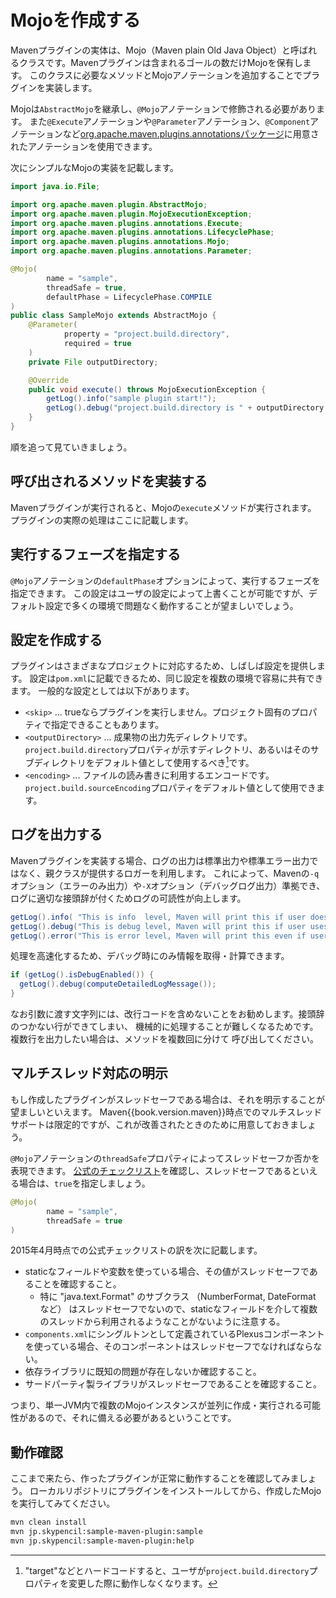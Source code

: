 # Mojoを作成する

Mavenプラグインの実体は、Mojo（Maven plain Old Java Object）と呼ばれるクラスです。Mavenプラグインは含まれるゴールの数だけMojoを保有します。
このクラスに必要なメソッドとMojoアノテーションを追加することでプラグインを実装します。

Mojoは`AbstractMojo`を継承し、`@Mojo`アノテーションで修飾される必要があります。
また`@Execute`アノテーションや`@Parameter`アノテーション、`@Component`アノテーションなど[org.apache.maven.plugins.annotationsパッケージ](http://maven.apache.org/plugin-tools/apidocs/org/apache/maven/plugins/annotations/package-summary.html)に用意されたアノテーションを使用できます。

次にシンプルなMojoの実装を記載します。

```java
import java.io.File;

import org.apache.maven.plugin.AbstractMojo;
import org.apache.maven.plugin.MojoExecutionException;
import org.apache.maven.plugins.annotations.Execute;
import org.apache.maven.plugins.annotations.LifecyclePhase;
import org.apache.maven.plugins.annotations.Mojo;
import org.apache.maven.plugins.annotations.Parameter;

@Mojo(
        name = "sample",
        threadSafe = true,
        defaultPhase = LifecyclePhase.COMPILE
)
public class SampleMojo extends AbstractMojo {
    @Parameter(
            property = "project.build.directory",
            required = true
    )
    private File outputDirectory;

    @Override
    public void execute() throws MojoExecutionException {
        getLog().info("sample plugin start!");
        getLog().debug("project.build.directory is " + outputDirectory.getAbsolutePath());
    }
}
```

順を追って見ていきましょう。

## 呼び出されるメソッドを実装する

Mavenプラグインが実行されると、Mojoの`execute`メソッドが実行されます。
プラグインの実際の処理はここに記載します。

## 実行するフェーズを指定する

`@Mojo`アノテーションの`defaultPhase`オプションによって、実行するフェーズを指定できます。
この設定はユーザの設定によって上書くことが可能ですが、デフォルト設定で多くの環境で問題なく動作することが望ましいでしょう。

## 設定を作成する

プラグインはさまざまなプロジェクトに対応するため、しばしば設定を提供します。
設定は`pom.xml`に記載できるため、同じ設定を複数の環境で容易に共有できます。
一般的な設定としては以下があります。

* `<skip>` ... trueならプラグインを実行しません。プロジェクト固有のプロパティで指定できることもあります。
* `<outputDirectory>` ... 成果物の出力先ディレクトリです。`project.build.directory`プロパティが示すディレクトリ、あるいはそのサブディレクトリをデフォルト値として使用するべき[^1]です。
* `<encoding>` ... ファイルの読み書きに利用するエンコードです。`project.build.sourceEncoding`プロパティをデフォルト値として使用できます。

## ログを出力する

Mavenプラグインを実装する場合、ログの出力は標準出力や標準エラー出力ではなく、親クラスが提供するロガーを利用します。
これによって、Mavenの`-q`オプション（エラーのみ出力）や`-X`オプション（デバッグログ出力）準拠でき、ログに適切な接頭辞が付くためログの可読性が向上します。

```java
getLog().info( "This is info  level, Maven will print this if user does not use -q option.");
getLog().debug("This is debug level, Maven will print this if user uses -X option.");
getLog().error("This is error level, Maven will print this even if user uses -q option.");
```

処理を高速化するため、デバッグ時にのみ情報を取得・計算できます。

```java
if (getLog().isDebugEnabled()) {
  getLog().debug(computeDetailedLogMessage());
}
```

なお引数に渡す文字列には、改行コードを含めないことをお勧めします。接頭辞のつかない行ができてしまい、
機械的に処理することが難しくなるためです。複数行を出力したい場合は、メソッドを複数回に分けて
呼び出してください。


## マルチスレッド対応の明示

もし作成したプラグインがスレッドセーフである場合は、それを明示することが望ましいといえます。
Maven{{book.version.maven}}時点でのマルチスレッドサポートは限定的ですが、これが改善されたときのために用意しておきましょう。

`@Mojo`アノテーションの`threadSafe`プロパティによってスレッドセーフか否かを表現できます。
[公式のチェックリスト](https://cwiki.apache.org/confluence/display/MAVEN/Parallel+builds+in+Maven+3#ParallelbuildsinMaven3-Mojothreadsafetyassertionchecklist)を確認し、スレッドセーフであるといえる場合は、`true`を指定しましょう。

```java
@Mojo(
        name = "sample",
        threadSafe = true
)
```

2015年4月時点での公式チェックリストの訳を次に記載します。

* staticなフィールドや変数を使っている場合、その値がスレッドセーフであることを確認すること。
    * 特に "java.text.Format" のサブクラス （NumberFormat, DateFormat など） はスレッドセーフでないので、staticなフィールドを介して複数のスレッドから利用されるようなことがないように注意する。
* `components.xml`にシングルトンとして定義されているPlexusコンポーネントを使っている場合、そのコンポーネントはスレッドセーフでなければならない。
* 依存ライブラリに既知の問題が存在しないか確認すること。
* サードパーティ製ライブラリがスレッドセーフであることを確認すること。

つまり、単一JVM内で複数のMojoインスタンスが並列に作成・実行される可能性があるので、それに備える必要があるということです。


## 動作確認

ここまで来たら、作ったプラグインが正常に動作することを確認してみましょう。
ローカルリポジトリにプラグインをインストールしてから、作成したMojoを実行してみてください。

```sh
mvn clean install
mvn jp.skypencil:sample-maven-plugin:sample
mvn jp.skypencil:sample-maven-plugin:help
```

[^1]: "target"などとハードコードすると、ユーザが`project.build.directory`プロパティを変更した際に動作しなくなります。
